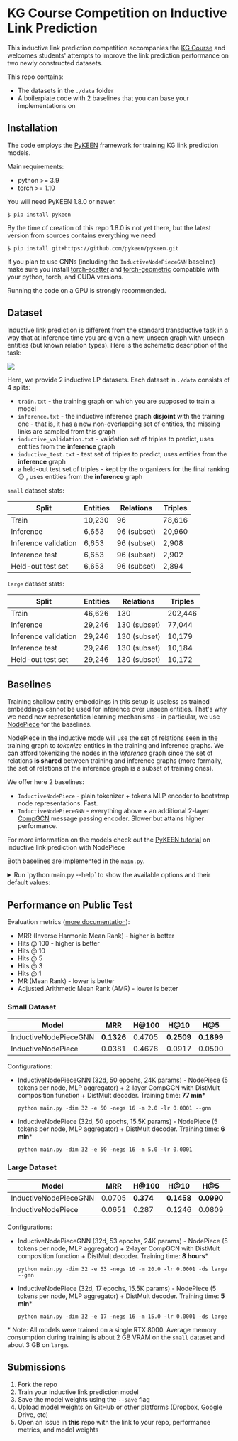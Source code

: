 # KG Course Competition on Inductive Link Prediction

This inductive link prediction competition accompanies the [KG Course](https://github.com/migalkin/kgcourse2021) and 
welcomes students' attempts to improve the link prediction performance on two newly constructed datasets.

This repo contains:
* The datasets in the `./data` folder
* A boilerplate code with 2 baselines that you can base your implementations on

## Installation

The code employs the [PyKEEN](https://github.com/pykeen/pykeen) framework for training KG link prediction models.

Main requirements:
* python >= 3.9
* torch >= 1.10

You will need PyKEEN 1.8.0 or newer.
```shell
$ pip install pykeen
```

By the time of creation of this repo 1.8.0 is not yet there, but the latest version from sources contains
everything we need
```shell
$ pip install git+https://github.com/pykeen/pykeen.git
```

If you plan to use GNNs (including the `InductiveNodePieceGNN` baseline) make sure you install [torch-scatter](https://github.com/rusty1s/pytorch_scatter)
and [torch-geometric](https://github.com/pyg-team/pytorch_geometric) 
compatible with your python, torch, and CUDA versions.

Running the code on a GPU is strongly recommended.

## Dataset

Inductive link prediction is different from the standard transductive task in a way that at inference time
you are given a new, unseen graph with unseen entities (but known relation types). 
Here is the schematic description of the task:

![](https://pykeen.readthedocs.io/en/latest/_images/ilp_1.png)

Here, we provide 2 inductive LP datasets. Each dataset in `./data` consists of 4 splits:

* `train.txt` - the training graph on which you are supposed to train a model
* `inference.txt` - the inductive inference graph **disjoint** with the training one - that is, it has a new non-overlapping set of entities, the missing links are sampled from this graph
* `inductive_validation.txt` - validation set of triples to predict, uses entities from the **inference** graph
* `inductive_test.txt` - test set of triples to predict, uses entities from the **inference** graph
* a held-out test set of triples - kept by the organizers for the final ranking 😉 , uses entities from the **inference** graph

`small` dataset stats:

| Split                | Entities  | Relations   | Triples |
|----------------------|-----------|-------------|---------|
| Train                | 10,230    | 96          | 78,616  |
| Inference            | 6,653     | 96 (subset) | 20,960  |
| Inference validation | 6,653     | 96 (subset) | 2,908   |
| Inference test       | 6,653     | 96 (subset) | 2,902   |
| Held-out test set    | 6,653     | 96 (subset) | 2,894   |


`large` dataset stats:

| Split                | Entities | Relations         | Triples |
|----------------------|----------|-------------------|---------|
| Train                | 46,626   | 130               | 202,446 |
| Inference            | 29,246   | 130 (subset)      | 77,044  |
| Inference validation | 29,246   | 130 (subset)      | 10,179  |
| Inference test       | 29,246   | 130 (subset)      | 10,184  |
| Held-out test set    | 29,246   | 130 (subset)      | 10,172  |


## Baselines

Training shallow entity embeddings in this setup is useless as trained embeddings cannot be used for inference over unseen entities.
That's why we need new representation learning mechanisms - in particular, we use [NodePiece](https://arxiv.org/abs/2106.12144) for the baselines.

NodePiece in the inductive mode will use the set of relations seen in the training graph to *tokenize* entities in the training and inference graphs.
We can afford tokenizing the nodes in the *inference* graph since the set of relations **is shared** between training and inference graphs 
(more formally, the set of relations of the inference graph is a subset of training ones).

We offer here 2 baselines:
* `InductiveNodePiece` - plain tokenizer + tokens MLP encoder to bootstrap node representations. Fast.
* `InductiveNodePieceGNN` - everything above + an additional 2-layer [CompGCN](https://arxiv.org/abs/1911.03082) message passing encoder. Slower but attains higher performance.

For more information on the models check out the [PyKEEN tutorial](https://pykeen.readthedocs.io/en/latest/tutorial/inductive_lp.html) on inductive link prediction with NodePiece

Both baselines are implemented in the `main.py`.

<details>
<summary>
Run `python main.py --help` to show the available options and their default values:
</summary>

```shell
Usage: main.py [OPTIONS]

Options:
  --dataset [small|large]     [default: small]
  --embedding-dim INTEGER     The dimension of the entity embeddings
                              [default: 100]
  --tokens INTEGER            Number of tokens to use in NodePiece  [default:
                              5]
  -lr, --learning-rate FLOAT  [default: 0.0005]
  -m, --margin FLOAT          for the margin loss and SLCWA training
                              [default: 15.0]
  --num-negatives INTEGER     negative samples per positive in the SLCWA
                              regime  [default: 4]
  -b, --batch-size INTEGER    [default: 256]
  -e, --epochs INTEGER        The number of training epochs  [default: 100]
  --wandb                     Track results with Weights & Biases
  --save                      Save the model in the
                              /Users/cthoyt/dev/kgcourse_competition/data
                              directory
  --gnn                       Use the Inductive NodePiece model with GCN
                              layers
```

</details>

## Performance on Public Test

Evaluation metrics ([more documentation](https://pykeen.readthedocs.io/en/stable/tutorial/understanding_evaluation.html)): 
* MRR (Inverse Harmonic Mean Rank) - higher is better
* Hits @ 100 - higher is better
* Hits @ 10
* Hits @ 5
* Hits @ 3
* Hits @ 1
* MR (Mean Rank) - lower is better
* Adjusted Arithmetic Mean Rank (AMR) - lower is better

### Small Dataset

| **Model**             | MRR        | H@100  | H@10       | H@5        | H@3        | H@1        | MR      | AMR       |
|-----------------------|------------|--------|------------|------------|------------|------------|---------|-----------|
| InductiveNodePieceGNN | **0.1326** | 0.4705 | **0.2509** | **0.1899** | **0.1396** | **0.0763** | **881** | **0.270** |
| InductiveNodePiece    | 0.0381     | 0.4678 | 0.0917     | 0.0500     | 0.0219     | 0.007      | 1088    | 0.334     |

Configurations:

* InductiveNodePieceGNN (32d, 50 epochs, 24K params) - NodePiece (5 tokens per node, MLP aggregator) + 2-layer CompGCN with DistMult composition function + DistMult decoder. Training time: **77 min***
  ```shell
  python main.py -dim 32 -e 50 -negs 16 -m 2.0 -lr 0.0001 --gnn
  ```
* InductiveNodePiece (32d, 50 epochs, 15.5K params) - NodePiece (5 tokens per node, MLP aggregator) + DistMult decoder. Training time: **6 min***
  ```shell
  python main.py -dim 32 -e 50 -negs 16 -m 5.0 -lr 0.0001
  ```

### Large Dataset

| **Model**             | MRR    | H@100     | H@10       | H@5        | H@3        | H@1    | MR       | AMR       |
|-----------------------|--------|-----------|------------|------------|------------|--------|----------|-----------|
| InductiveNodePieceGNN | 0.0705 | **0.374** | **0.1458** | **0.0990** | **0.0730** | 0.0319 | **4566** | **0.318** |
| InductiveNodePiece    | 0.0651 | 0.287     | 0.1246     | 0.0809     | 0.0542     | 0.0373 | 5078     | 0.354     |

Configurations:

* InductiveNodePieceGNN (32d, 53 epochs, 24K params) - NodePiece (5 tokens per node, MLP aggregator) + 2-layer CompGCN with DistMult composition function + DistMult decoder. Training time: **8 hours***
  ```shell
  python main.py -dim 32 -e 53 -negs 16 -m 20.0 -lr 0.0001 -ds large --gnn
  ```
* InductiveNodePiece (32d, 17 epochs, 15.5K params) - NodePiece (5 tokens per node, MLP aggregator) + DistMult decoder. Training time: **5 min***
  ```shell
  python main.py -dim 32 -e 17 -negs 16 -m 15.0 -lr 0.0001 -ds large
  ```

\* Note: All models were trained on a single RTX 8000. Average memory consumption during training is about 2 GB VRAM on the `small` dataset and about 3 GB on `large`.  

## Submissions

1. Fork the repo
2. Train your inductive link prediction model
3. Save the model weights using the `--save` flag
4. Upload model weights on GitHub or other platforms (Dropbox, Google Drive, etc)
5. Open an issue in **this** repo with the link to your repo, performance metrics, and model weights
